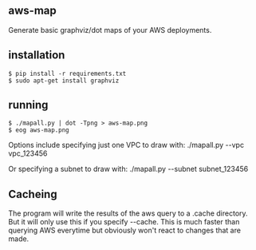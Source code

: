 aws-map
------------
Generate basic graphviz/dot maps of your AWS deployments.

installation
------------
```
$ pip install -r requirements.txt
$ sudo apt-get install graphviz
```

running
-------

```
$ ./mapall.py | dot -Tpng > aws-map.png
$ eog aws-map.png
```

Options include specifying just one VPC to draw with:
./mapall.py --vpc vpc_123456

Or specifying a subnet to draw with:
./mapall.py --subnet subnet_123456

Cacheing
--------
The program will write the results of the aws query to 
a .cache directory. But it will only use this if you
specify --cache. This is much faster than querying AWS
everytime but obviously won't react to changes that are
made.
